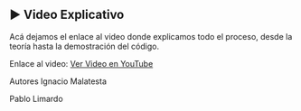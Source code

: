 ## ▶️ Video Explicativo
Acá dejamos el enlace al video donde explicamos todo el proceso, desde la teoría hasta la demostración del código.

Enlace al video: [Ver Video en YouTube](https://youtu.be/sZzLdanb9WQ)

Autores
Ignacio Malatesta

Pablo Limardo